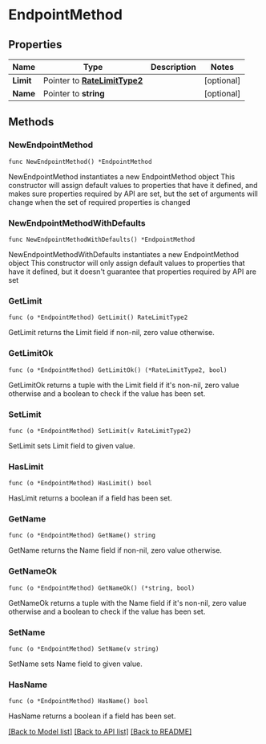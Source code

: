 # EndpointMethod

## Properties

Name | Type | Description | Notes
------------ | ------------- | ------------- | -------------
**Limit** | Pointer to [**RateLimitType2**](RateLimitType2.md) |  | [optional] 
**Name** | Pointer to **string** |  | [optional] 

## Methods

### NewEndpointMethod

`func NewEndpointMethod() *EndpointMethod`

NewEndpointMethod instantiates a new EndpointMethod object
This constructor will assign default values to properties that have it defined,
and makes sure properties required by API are set, but the set of arguments
will change when the set of required properties is changed

### NewEndpointMethodWithDefaults

`func NewEndpointMethodWithDefaults() *EndpointMethod`

NewEndpointMethodWithDefaults instantiates a new EndpointMethod object
This constructor will only assign default values to properties that have it defined,
but it doesn't guarantee that properties required by API are set

### GetLimit

`func (o *EndpointMethod) GetLimit() RateLimitType2`

GetLimit returns the Limit field if non-nil, zero value otherwise.

### GetLimitOk

`func (o *EndpointMethod) GetLimitOk() (*RateLimitType2, bool)`

GetLimitOk returns a tuple with the Limit field if it's non-nil, zero value otherwise
and a boolean to check if the value has been set.

### SetLimit

`func (o *EndpointMethod) SetLimit(v RateLimitType2)`

SetLimit sets Limit field to given value.

### HasLimit

`func (o *EndpointMethod) HasLimit() bool`

HasLimit returns a boolean if a field has been set.

### GetName

`func (o *EndpointMethod) GetName() string`

GetName returns the Name field if non-nil, zero value otherwise.

### GetNameOk

`func (o *EndpointMethod) GetNameOk() (*string, bool)`

GetNameOk returns a tuple with the Name field if it's non-nil, zero value otherwise
and a boolean to check if the value has been set.

### SetName

`func (o *EndpointMethod) SetName(v string)`

SetName sets Name field to given value.

### HasName

`func (o *EndpointMethod) HasName() bool`

HasName returns a boolean if a field has been set.


[[Back to Model list]](../README.md#documentation-for-models) [[Back to API list]](../README.md#documentation-for-api-endpoints) [[Back to README]](../README.md)


